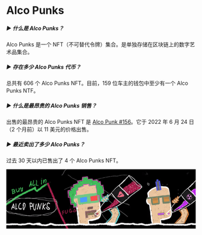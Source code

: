 # Alco Punks

##### ▶ 什么是 Alco Punks？

Alco Punks 是一个 NFT（不可替代令牌）集合。是单独存储在区块链上的数字艺术品集合。

##### ▶ 存在多少 Alco Punks 代币？

总共有 606 个 Alco Punks NFT。目前，159 位车主的钱包中至少有一个 Alco Punks NTF。

##### ▶ 什么是最昂贵的 Alco Punks 销售？

出售的最昂贵的 Alco Punks NFT 是 [Alco Punk #156](https://www.nft-stats.com/asset/0x907c2988f1efac569f45e23f3617c35fbfd0ad3b/156)。它于 2022 年 6 月 24 日（2 个月前）以 11 美元的价格出售。

##### ▶ 最近卖出了多少 Alco Punks？

过去 30 天以内已售出了 4 个 Alco Punks NFT。

![alco](alco.png)
